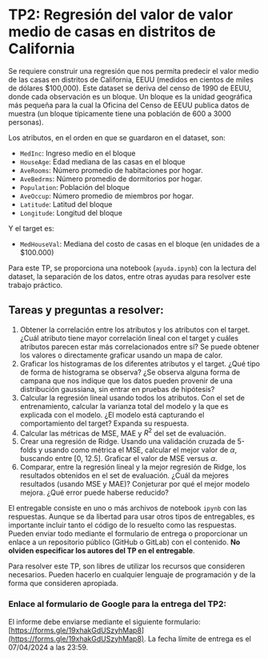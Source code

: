# TP2: Regresión del valor de valor medio de casas en distritos de California

Se requiere construir una regresión que nos permita predecir el valor medio de las casas en distritos de California, 
EEUU (medidos en cientos de miles de dólares $100,000). Este dataset se deriva del censo de 1990 de EEUU, donde cada 
observación es un bloque. Un bloque es la unidad geográfica más pequeña para la cual la Oficina del Censo de EEUU 
publica datos de muestra (un bloque típicamente tiene una población de 600 a 3000 personas).

Los atributos, en el orden en que se guardaron en el dataset, son:

- `MedInc`: Ingreso medio en el bloque
- `HouseAge`: Edad mediana de las casas en el bloque
- `AveRooms`: Número promedio de habitaciones por hogar.
- `AveBedrms`: Número promedio de dormitorios por hogar.
- `Population`: Población del bloque
- `AveOccup`: Número promedio de miembros por hogar.
- `Latitude`: Latitud del bloque
- `Longitude`: Longitud del bloque

Y el target es:

- `MedHouseVal`: Mediana del costo de casas en el bloque (en unidades de a $100.000)

Para este TP, se proporciona una notebook (`ayuda.ipynb`) con la lectura del dataset, la separación de los datos, entre 
otras ayudas para resolver este trabajo práctico.

## Tareas y preguntas a resolver:

1. Obtener la correlación entre los atributos y los atributos con el target. ¿Cuál atributo tiene mayor correlación 
lineal con el target y cuáles atributos parecen estar más correlacionados entre sí? Se puede obtener los valores o 
directamente graficar usando un mapa de calor.
2. Graficar los histogramas de los diferentes atributos y el target. ¿Qué tipo de forma de histograma se observa? ¿Se 
observa alguna forma de campana que nos indique que los datos pueden provenir de una distribución gaussiana, sin 
entrar en pruebas de hipótesis?
3. Calcular la regresión lineal usando todos los atributos. Con el set de entrenamiento, calcular la varianza total del 
modelo y la que es explicada con el modelo. ¿El modelo está capturando el comportamiento del target? Expanda su 
respuesta.
4. Calcular las métricas de MSE, MAE y $R^2$ del set de evaluación.
5. Crear una regresión de Ridge. Usando una validación cruzada de 5-folds y usando como métrica el MSE, calcular el 
mejor valor de $\alpha$, buscando entre [0, 12.5]. Graficar el valor de MSE versus $\alpha$.
6. Comparar, entre la regresión lineal y la mejor regresión de Ridge, los resultados obtenidos en el set de evaluación. 
¿Cuál da mejores resultados (usando MSE y MAE)? Conjeturar por qué el mejor modelo mejora. ¿Qué error puede haberse 
reducido?

El entregable consiste en uno o más archivos de notebook `ipynb` con las respuestas. Aunque se da libertad para usar 
otros tipos de entregables, es importante incluir tanto el código de lo resuelto como las respuestas. Pueden enviar 
todo mediante el formulario de entrega o proporcionar un enlace a un repositorio público (GitHub o GitLab) con el 
contenido. **No olviden especificar los autores del TP en el entregable**.

Para resolver este TP, son libres de utilizar los recursos que consideren necesarios. Pueden hacerlo en cualquier 
lenguaje de programación y de la forma que consideren apropiada.

### Enlace al formulario de Google para la entrega del TP2: 

El informe debe enviarse mediante el siguiente formulario: 
[https://forms.gle/19xhakGdUSzyhMap8](https://forms.gle/19xhakGdUSzyhMap8). La fecha límite de entrega es el 07/04/2024 
a las 23:59.
